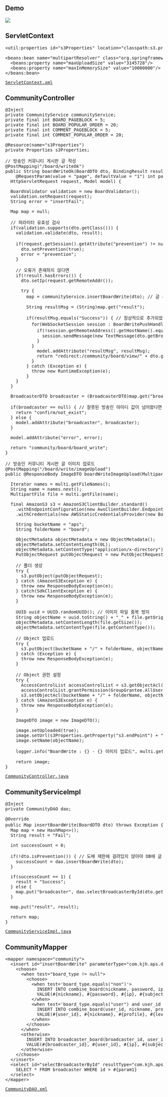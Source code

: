 ## Demo
<img src="https://user-images.githubusercontent.com/47962660/64926988-8062ab00-d83f-11e9-8660-9328352e6f4b.gif"/>

## ServletContext
<pre>
&lt;util:properties id="s3Properties" location="classpath:s3.properties"/&gt;

&lt;beans:bean name="multipartResolver" class="org.springframework.web.multipart.commons.CommonsMultipartResolver"&gt;
  &lt;beans:property name="maxUploadSize" value="3145728"/&gt;
  &lt;beans:property name="maxInMemorySize" value="10000000"/&gt;
&lt;/beans:bean&gt;
</pre>
<pre>
<a href="https://github.com/KimJongHyeok2/aps/blob/master/APS/src/main/webapp/WEB-INF/spring/appServlet/servlet-context.xml">ServletContext.xml</a>
</pre>
## CommunityController
<pre>
@Inject
private CommunityService communityService;
private final int BOARD_PAGEBLOCK = 5;
private final int BOARD_POPULAR_ORDER = 20;
private final int COMMENT_PAGEBLOCK = 5;
private final int COMMENT_POPULAR_ORDER = 20;

@Resource(name="s3Properties")
private Properties s3Properties;

// 방송인 커뮤니티 게시판 글 작성
@PostMapping("/board/writeOk")
public String boardWriteOk(BoardDTO dto, BindingResult result,
    @RequestParam(value = "page", defaultValue = "1") int page,
  HttpServletRequest request, Model model) {
		
  BoardValidator validation = new BoardValidator();
  validation.setRequest(request);
  String error = "insertFail";
		
  Map<String, Object> map = null;
		
  // 파라미터 유효성 검사
  if(validation.supports(dto.getClass())) {
    validation.validate(dto, result);

    if(request.getSession().getAttribute("prevention") != null) { // 도배방지 세션 값이 존재하다면
      dto.setPrevention(true);
      error = "prevention";
    }

    // 오류가 존재하지 않다면
    if(!result.hasErrors()) {
      dto.setIp(request.getRemoteAddr());

      try {
        map = communityService.insertBoardWrite(dto); // 글 추가

        String resultMsg = (String)map.get("result");

        if(resultMsg.equals("Success")) { // 정상적으로 추가되었다면
          for(WebSocketSession session : BoardWritePushHandler.sessionList) { // 새 글 알림
            if(!session.getRemoteAddress().getHostName().equals(request.getRemoteAddr())) { // 작성자 본인 제외
              session.sendMessage(new TextMessage(dto.getBroadcaster_id() + "," + dto.getId() + "," + dto.getSubject()));
            }
          }
            model.addAttribute("resultMsg", resultMsg);
            return "redirect:/community/board/view/" + dto.getId() + "?broadcasterId=" + dto.getBroadcaster_id() + "&page=" + page + "";
          }
        } catch (Exception e) {
          throw new RuntimeException(e);
        }
    }
  }
		
  BroadcasterDTO broadcaster = (BroadcasterDTO)map.get("broadcaster");
		
  if(broadcaster == null) { // 잘못된 방송인 아이디 값이 넘어왔다면
    return "confirm/not_exist";
  } else {
    model.addAttribute("broadcaster", broadcaster);
  }

  model.addAttribute("error", error);
		
  return "community/board/board_write";
}

// 방송인 커뮤니티 게시판 글 이미지 업로드
@PostMapping("/board/write/imageUpload")
public @ResponseBody ImageDTO boardWriteImageUpload(MultipartHttpServletRequest multi) {
		
  Iterator<String> names = multi.getFileNames();
  String name = names.next();
  MultipartFile file = multi.getFile(name);
		
  final AmazonS3 s3 = AmazonS3ClientBuilder.standard()
    .withEndpointConfiguration(new AwsClientBuilder.EndpointConfiguration(s3Properties.getProperty("s3.endPoint"), s3Properties.getProperty("s3.region")))
    .withCredentials(new AWSStaticCredentialsProvider(new BasicAWSCredentials(s3Properties.getProperty("s3.accessKey"), s3Properties.getProperty("s3.secretKey")))).build();
		
    String bucketName = "aps";
    String folderName = "board";
		
    ObjectMetadata objectMetadata = new ObjectMetadata();
    objectMetadata.setContentLength(0L);
    objectMetadata.setContentType("application/x-directory");
    PutObjectRequest putObjectRequest = new PutObjectRequest(bucketName, folderName + "/", new ByteArrayInputStream(new byte[0]), objectMetadata);

    // 폴더 생성
    try {
      s3.putObject(putObjectRequest);
    } catch (AmazonS3Exception e) {
      throw new ResponseBodyException(e);
    } catch(SdkClientException e) {
      throw new ResponseBodyException(e);
    }
		
    UUID uuid = UUID.randomUUID(); // 이미지 파일 중복 방지
    String objectName = uuid.toString() + "_" + file.getOriginalFilename();
    objectMetadata.setContentLength(file.getSize());
    objectMetadata.setContentType(file.getContentType());
		
    // Object 업로드
    try {
      s3.putObject(bucketName + "/" + folderName, objectName, file.getInputStream(), objectMetadata);
    } catch (Exception e) {
      throw new ResponseBodyException(e);
    }

    // Object 권한 설정
    try {
      AccessControlList accessControlList = s3.getObjectAcl(bucketName + "/" + folderName, objectName);
      accessControlList.grantPermission(GroupGrantee.AllUsers, Permission.Read);
      s3.setObjectAcl(bucketName + "/" + folderName, objectName, accessControlList);			
    } catch (AmazonS3Exception e) {
      throw new ResponseBodyException(e);
    }
		
    ImageDTO image = new ImageDTO();
		
    image.setUploaded(true);
    image.setUrl(s3Properties.getProperty("s3.endPoint") + "/" + bucketName + "/" + folderName + "/" + objectName);
    image.setName(objectName);
		
    logger.info("BoardWrite : {} - {} 이미지 업로드", multi.getSession().getAttribute("id"), multi.getSession().getAttribute("nickname"));
		
    return image;
}
</pre>
<pre>
<a href="https://github.com/KimJongHyeok2/aps/blob/master/APS/src/main/java/com/kjh/aps/controller/CommunityController.java">CommunityController.java</a>
</pre>
## CommunityServiceImpl
<pre>
@Inject
private CommunityDAO dao;

@Override
public Map<String, Object> insertBoardWrite(BoardDTO dto) throws Exception { // 방송인 커뮤니티 게시판 글 작성
  Map<String, Object> map = new HashMap<>();
  String result = "Fail";
		
  int successCount = 0;
		
  if(!dto.isPrevention()) { // 도배 제한에 걸려있지 않아야 DB에 글 등록
    successCount = dao.insertBoardWrite(dto);
  }
	
  if(successCount == 1) {
    result = "Success";
  } else {
    map.put("broadcaster", dao.selectBroadcasterById(dto.getBroadcaster_id()));
  }
		
  map.put("result", result);
		
  return map;
}
</pre>
<pre>
<a href="https://github.com/KimJongHyeok2/aps/blob/master/APS/src/main/java/com/kjh/aps/service/CommunityServiceImpl.java">CommunityServiceImpl.java</a>
</pre>
## CommunityMapper
<pre>
&lt;mapper namespace="community"&gt;
  &lt;insert id="insertBoardWrite" parameterType="com.kjh.aps.domain.BoardDTO" useGeneratedKeys="true" keyProperty="id" keyColumn="id"&gt;
    &lt;choose&gt;
      &lt;when test="board_type != null"&gt;
        &lt;choose&gt;
          &lt;when test='board_type.equals("non")'&gt;
            INSERT INTO combine_board(nickname, password, ip, subject, content, image_flag, media_flag, type)
            VALUE(#{nickname}, #{password}, #{ip}, #{subject}, #{content}, #{image_flag}, #{media_flag}, #{board_type})
          &lt;/when&gt;
          &lt;when test='board_type.equals("user") and user_id != 0'&gt;
            INSERT INTO combine_board(user_id, nickname, profile, level, ip, subject, content, image_flag, media_flag, user_type, type)
            VALUE(#{user_id}, #{nickname}, #{profile}, #{level}, #{ip}, #{subject}, #{content}, #{image_flag}, #{media_flag}, #{userType}, #{board_type})
          &lt;/when&gt;
        &lt;/choose&gt;
      &lt;/when&gt;
      &lt;otherwise&gt;
        INSERT INTO broadcaster_board(broadcaster_id, user_id, ip, subject, content, image_flag, media_flag)
        VALUE(#{broadcaster_id}, #{user_id}, #{ip}, #{subject}, #{content}, #{image_flag}, #{media_flag})
      &lt;/otherwise&gt;
    &lt;/choose&gt;
  &lt;/insert&gt;
  &lt;select id="selectBroadcasterById" resultType="com.kjh.aps.domain.BroadcasterDTO"&gt;
    SELECT * FROM broadcaster WHERE id = #{param1}
  &lt;/select&gt;
&lt;/mapper&gt;
</pre>
<pre>
<a href="https://github.com/KimJongHyeok2/aps/blob/master/APS/src/main/java/com/kjh/aps/mapper/CommunityDAO.xml">CommunityDAO.xml</a>
</pre>
